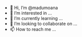 - 👋 Hi, I’m @madumoana
- 👀 I’m interested in ...
- 🌱 I’m currently learning ...
- 💞️ I’m looking to collaborate on ...
- 📫 How to reach me ...

<!---
madumoana/madumoana is a ✨ special ✨ repository because its `README.md` (this file) appears on your GitHub profile.
You can click the Preview link to take a look at your changes.
--->
